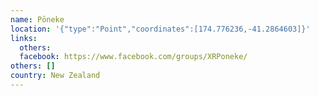 ```yaml
---
name: Pōneke
location: '{"type":"Point","coordinates":[174.776236,-41.2864603]}'
links:
  others: 
  facebook: https://www.facebook.com/groups/XRPoneke/
others: []
country: New Zealand
---
```

